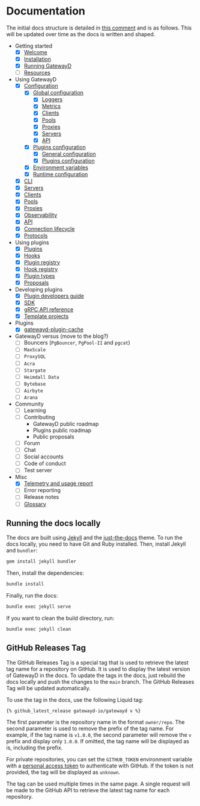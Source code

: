 # Documentation

The initial docs structure is detailed in [this comment](https://github.com/gatewayd-io/docs/issues/1#issuecomment-1442331491) and is as follows. This will be updated over time as the docs is written and shaped.

- Getting started
  - [x] [Welcome](docs/getting-started/welcome.md)
  - [x] [Installation](docs/getting-started/installation.md)
  - [x] [Running GatewayD](docs/getting-started/running-gatewayd.md)
  - [ ] [Resources](docs/getting-started/resources.md)
- Using GatewayD
  - [x] [Configuration](docs/using-gatewayd/configuration.md)
    - [x] [Global configuration](docs/using-gatewayd/configuration.md#global-configuration)
      - [x] [Loggers](docs/using-gatewayd/global-configuration/loggers.md)
      - [x] [Metrics](docs/using-gatewayd/global-configuration/metrics.md)
      - [x] [Clients](docs/using-gatewayd/global-configuration/clients.md)
      - [x] [Pools](docs/using-gatewayd/global-configuration/pools.md)
      - [x] [Proxies](docs/using-gatewayd/global-configuration/proxies.md)
      - [x] [Servers](docs/using-gatewayd/global-configuration/servers.md)
      - [x] [API](docs/using-gatewayd/global-configuration/api.md)
    - [x] [Plugins configuration](docs/using-gatewayd/configuration.md#plugins-configuration)
      - [x] [General configuration](docs/using-gatewayd/plugins-configuration/general-configurations.md)
      - [x] [Plugins configuration](docs/using-gatewayd/plugins-configuration/plugins-configuration.md)
    - [x] [Environment variables](docs/using-gatewayd/configuration.md#environment-variables)
    - [x] [Runtime configuration](docs/using-gatewayd/configuration.md#runtime-configuration)
  - [x] [CLI](docs/using-gatewayd/CLI.md)
  - [x] [Servers](docs/using-gatewayd/servers.md)
  - [x] [Clients](docs/using-gatewayd/clients.md)
  - [x] [Pools](docs/using-gatewayd/pools.md)
  - [x] [Proxies](docs/using-gatewayd/proxies.md)
  - [x] [Observability](docs/using-gatewayd/observability.md)
  - [x] [API](docs/using-gatewayd/API.md)
  - [x] [Connection lifecycle](docs/using-gatewayd/connection-lifecycle.md)
  - [x] [Protocols](docs/using-gatewayd/protocols.md)
- Using plugins
  - [x] [Plugins](docs/using-plugins/plugins.md)
  - [x] [Hooks](docs/using-plugins/hooks.md)
  - [x] [Plugin registry](docs/using-plugins/plugin-registry.md)
  - [x] [Hook registry](docs/using-plugins/hook-registry.md)
  - [x] [Plugin types](docs/using-plugins/plugin-types.md)
  - [x] [Proposals](docs/using-plugins/proposals.md)
- Developing plugins
  - [x] [Plugin developers guide](docs/developing-plugins/plugin-developers-guide.md)
  - [x] [SDK](docs/developing-plugins/sdk-reference.md)
  - [x] [gRPC API reference](docs/developing-plugins/grpc-api-reference.md)
  - [x] [Template projects](docs/developing-plugins/template-projects.md)
- Plugins
  - [x] [gatewayd-plugin-cache](docs/plugins/gatewayd-plugin-cache.md)
- GatewayD versus (move to the blog?)
  - [ ] Bouncers (`PgBouncer`, `PgPool-II` and `pgcat`)
  - [ ] `MaxScale`
  - [ ] `ProxySQL`
  - [ ] `Acra`
  - [ ] `Stargate`
  - [ ] `Heimdall Data`
  - [ ] `Bytebase`
  - [ ] `Airbyte`
  - [ ] `Arana`
- Community
  - [ ] Learning
  - [ ] Contributing
    - GatewayD public roadmap
    - Plugins public roadmap
    - Public proposals
  - [ ] Forum
  - [ ] Chat
  - [ ] Social accounts
  - [ ] Code of conduct
  - [ ] Test server
- Misc
  - [x] [Telemetry and usage report](docs/miscellaneous/telemetry-and-usage-report.md)
  - [ ] Error reporting
  - [ ] Release notes
  - [ ] [Glossary](docs/miscellaneous/glossary.md)

## Running the docs locally

The docs are built using [Jekyll](https://jekyllrb.com/) and the [just-the-docs](https://just-the-docs.github.io/just-the-docs/) theme. To run the docs locally, you need to have Git and Ruby installed. Then, install Jekyll and `bundler`:

```bash
gem install jekyll bundler
```

Then, install the dependencies:

```bash
bundle install
```

Finally, run the docs:

```bash
bundle exec jekyll serve
```

If you want to clean the build directory, run:

```bash
bundle exec jekyll clean
```

## GitHub Releases Tag

The GitHub Releases Tag is a special tag that is used to retrieve the latest tag name for a repository on GitHub. It is used to display the latest version of GatewayD in the docs. To update the tags in the docs, just rebuild the docs locally and push the changes to the `main` branch. The GitHub Releases Tag will be updated automatically.

To use the tag in the docs, use the following Liquid tag:

```liquid
{% github_latest_release gatewayd-io/gatewayd v %}
```

The first parameter is the repository name in the format `owner/repo`. The second parameter is used to remove the prefix of the tag name. For example, if the tag name is `v1.0.0`, the second parameter will remove the `v` prefix and display only `1.0.0`. If omitted, the tag name will be displayed as is, including the prefix.

For private repositories, you can set the `GITHUB_TOKEN` environment variable with a [personal access token](https://docs.github.com/en/github/authenticating-to-github/creating-a-personal-access-token) to authenticate with GitHub. If the token is not provided, the tag will be displayed as `unknown`.

The tag can be used multiple times in the same page. A single request will be made to the GitHub API to retrieve the latest tag name for each repository.
